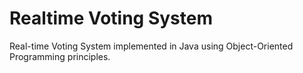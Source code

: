 # Realtime Voting System

Real-time Voting System implemented in Java using Object-Oriented Programming principles.
